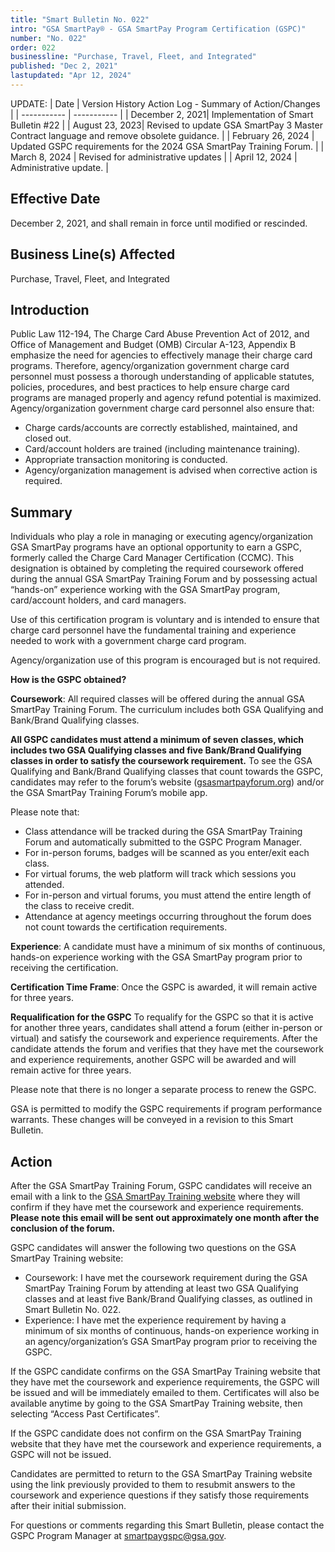 ```yaml
---
title: "Smart Bulletin No. 022"
intro: "GSA SmartPay® - GSA SmartPay Program Certification (GSPC)"
number: "No. 022"
order: 022
businessline: "Purchase, Travel, Fleet, and Integrated"
published: "Dec 2, 2021"
lastupdated: "Apr 12, 2024"
---
```


UPDATE:
| Date | Version History Action Log - Summary of Action/Changes |
| ----------- | ----------- |
| December 2, 2021| Implementation of Smart Bulletin #22 |
| August 23, 2023| Revised to update GSA SmartPay 3 Master Contract language and remove obsolete guidance. |
| February 26, 2024 | Updated GSPC requirements for the 2024 GSA SmartPay Training Forum. |
| March 8, 2024 | Revised for administrative updates |
| April 12, 2024 | Administrative update. |

## Effective Date

December 2, 2021, and shall remain in force until modified or rescinded. 

## Business Line(s) Affected

Purchase, Travel, Fleet, and Integrated

## Introduction

Public Law 112-194, The Charge Card Abuse Prevention Act of 2012, and Office of Management and Budget (OMB) Circular A-123, Appendix B emphasize the need for agencies to effectively manage their charge card programs. Therefore, agency/organization government charge card personnel must possess a thorough understanding of applicable statutes, policies, procedures, and best practices to help ensure charge card programs are managed properly and agency refund potential is maximized. Agency/organization government charge card personnel also ensure that:
- Charge cards/accounts are correctly established, maintained, and closed out.
- Card/account holders are trained (including maintenance training).
- Appropriate transaction monitoring is conducted.
- Agency/organization management is advised when corrective action is required.

## Summary

Individuals who play a role in managing or executing agency/organization GSA SmartPay programs have an optional opportunity to earn a GSPC, formerly called the Charge Card Manager Certification (CCMC). This designation is obtained by completing the required coursework offered during the annual GSA SmartPay Training Forum and by possessing actual “hands-on” experience working with the GSA SmartPay program, card/account holders, and card managers. 

Use of this certification program is voluntary and is intended to ensure that charge card personnel have the fundamental training and experience needed to work with a government charge card program.

Agency/organization use of this program is encouraged but is not required.

**How is the GSPC obtained?**

**Coursework**: All required classes will be offered during the annual GSA SmartPay Training Forum. The curriculum includes both GSA Qualifying and Bank/Brand Qualifying classes. 

**All GSPC candidates must attend a minimum of seven classes, which includes two GSA Qualifying classes and five Bank/Brand Qualifying classes in order to satisfy the coursework requirement.** To see the GSA Qualifying and Bank/Brand Qualifying classes that count towards the GSPC, candidates may refer to the forum’s website ([gsasmartpayforum.org](http://gsasmartpayforum.org)) and/or the GSA SmartPay Training Forum’s mobile app.

Please note that:
- Class attendance will be tracked during the GSA SmartPay Training Forum and automatically submitted to the GSPC Program Manager.
- For in-person forums, badges will be scanned as you enter/exit each class.
- For virtual forums, the web platform will track which sessions you attended.
- For in-person and virtual forums, you must attend the entire length of the class to receive credit.
- Attendance at agency meetings occurring throughout the forum does not count towards the certification requirements.

**Experience**: A candidate must have a minimum of six months of continuous, hands-on experience working with the GSA SmartPay program prior to receiving the certification. 

**Certification Time Frame**: Once the GSPC is awarded, it will remain active for three years.

**Requalification for the GSPC** To requalify for the GSPC so that it is active for another three years, candidates shall attend a forum (either in-person or virtual) and satisfy the coursework and experience requirements. After the candidate attends the forum and verifies that they have met the coursework and experience requirements, another GSPC will be awarded and will remain active for three years.

Please note that there is no longer a separate process to renew the GSPC.

GSA is permitted to modify the GSPC requirements if program performance warrants. These changes will be conveyed in a revision to this Smart Bulletin. 

## Action
After the GSA SmartPay Training Forum, GSPC candidates will receive an email with a link to the [GSA SmartPay Training website](http://training.smartpay.gsa.gov) where they will confirm if they have met the coursework and experience requirements. **Please note this email will be sent out approximately one month after the conclusion of the forum.**

GSPC candidates will answer the following two questions on the GSA SmartPay Training website:

- Coursework: I have met the coursework requirement during the GSA SmartPay Training Forum by attending at least two GSA Qualifying classes and at least five Bank/Brand Qualifying classes, as outlined in Smart Bulletin No. 022.
- Experience: I have met the experience requirement by having a minimum of six months of continuous, hands-on experience working in an agency/organization’s GSA SmartPay program prior to receiving the GSPC.

If the GSPC candidate confirms on the GSA SmartPay Training website that they have met the coursework and experience requirements, the GSPC will be issued and will be immediately emailed to them. Certificates will also be available anytime by going to the GSA SmartPay Training website, then selecting “Access Past Certificates”.

If the GSPC candidate does not confirm on the GSA SmartPay Training website that they have met the coursework and experience requirements, a GSPC will not be issued. 

Candidates are permitted to return to the GSA SmartPay Training website using the link previously provided to them to resubmit answers to the coursework and experience questions if they satisfy those requirements after their initial submission.

For questions or comments regarding this Smart Bulletin, please contact the GSPC Program Manager at [smartpaygspc@gsa.gov](mailto:smartpaygspc@gsa.gov).
